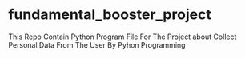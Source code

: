# fundamental_booster_project
This Repo Contain Python Program File For The Project about Collect Personal Data From The User By Pyhon Programming

